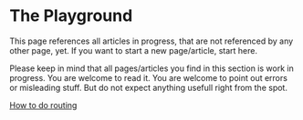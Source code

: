 # The Playground #

This page references all articles in progress, that are not referenced by any other page, yet. If you want to start a new page/article, start here.

Please keep in mind that all pages/articles you find in this section is work in progress. You are welcome to read it. You are welcome to point out errors or misleading stuff. But do not expect anything usefull right from the spot.

[How to do routing](playground/DocGisHowToRouting)